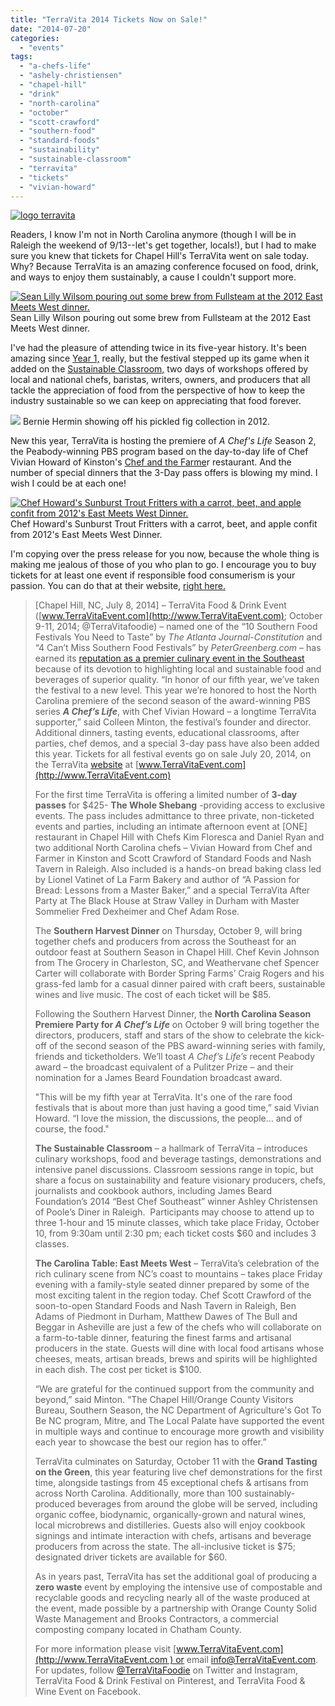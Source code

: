 ```yaml
---
title: "TerraVita 2014 Tickets Now on Sale!"
date: "2014-07-20"
categories:
  - "events"
tags:
  - "a-chefs-life"
  - "ashely-christiensen"
  - "chapel-hill"
  - "drink"
  - "north-carolina"
  - "october"
  - "scott-crawford"
  - "southern-food"
  - "standard-foods"
  - "sustainability"
  - "sustainable-classroom"
  - "terravita"
  - "tickets"
  - "vivian-howard"
---
```


[![logo terravita](http://s3.amazonaws.com/thegourmez-wpmedia/2012/09/logo-terravita.jpg)](http://www.rebeccagomezfarrell.com/2012/09/triangle-foodie-happenings-terravita-coming-soon/logo-terravita/)

Readers, I know I'm not in North Carolina anymore (though I will be in Raleigh the weekend of 9/13--let's get together, locals!), but I had to make sure you knew that tickets for Chapel Hill's TerraVita went on sale today. Why? Because TerraVita is an amazing conference focused on food, drink, and ways to enjoy them sustainably, a cause I couldn't support more.




<div class="caption">

[![Sean Lilly Wilsom pouring out some brew from Fullsteam at the 2012 East Meets West dinner.](http://s3.amazonaws.com/thegourmez-wpmedia/2012/12/TerraVita2012169.jpg)](http://www.rebeccagomezfarrell.com/2012/12/the-carolina-table-east-meets-west-dinner/terravita2012169/) Sean Lilly Wilson pouring out some brew from Fullsteam at the 2012 East Meets West dinner.</div>


I've had the pleasure of attending twice in its five-year history. It's been amazing since [Year 1,](https://www.thegourmez.com/blog/2010/10/terravita-the-first-biodynamic-and-sustainable-food-and-drink-fair-of-the-southeast/ "TerraVITA year 1 write-up") really, but the festival stepped up its game when it added on the [Sustainable Classroom,](https://www.thegourmez.com/blog-2012-12-the-sustainable-classroom-3-the-cultivation-and-culinary-possibilities-of-figs/ "Figs Sustainable Classroom write-up") two days of workshops offered by local and national chefs, baristas, writers, owners, and producers that all tackle the appreciation of food from the perspective of how to keep the industry sustainable so we can keep on appreciating that food forever.




<div class="caption">

[![](http://s3.amazonaws.com/thegourmez-wpmedia/2012/12/TerraVita2012140.jpg)](http://www.rebeccagomezfarrell.com/2012/12/the-sustainable-classroom-3-the-cultivation-and-culinary-possibilities-of-figs/) Bernie Hermin showing off his pickled fig collection in 2012.</div>


New this year, TerraVita is hosting the premiere of _A Chef's Life_ Season 2, the Peabody-winning PBS program based on the day-to-day life of Chef Vivian Howard of Kinston's [Chef and the Farme](https://www.thegourmez.com/blog/2013-04-kinston-nc-blogging-chef-and-the-farmer/ "My Chef and the Farmer review")r restaurant. And the number of special dinners that the 3-Day pass offers is blowing my mind. I wish I could be at each one!




<div class="caption">

[![Chef Howard's Sunburst Trout Fritters with a carrot, beet, and apple confit from 2012's East Meets West Dinner.](http://s3.amazonaws.com/thegourmez-wpmedia/2012/12/TerraVita2012167.jpg)](http://www.rebeccagomezfarrell.com/2012/12/the-carolina-table-east-meets-west-dinner/terravita2012167/) Chef Howard's Sunburst Trout Fritters with a carrot, beet, and apple confit from 2012's East Meets West Dinner.</div>


I'm copying over the press release for you now, because the whole thing is making me jealous of those of you who plan to go. I encourage you to buy tickets for at least one event if responsible food consumerism is your passion. You can do that at their website, [right here.](http://www.terravitaevent.com/ "TerraVita")

> \[Chapel Hill, NC, July 8, 2014\] – TerraVita Food & Drink Event ([www.TerraVitaEvent.com](http://www.TerraVitaEvent.com); October 9-11, 2014; @TerraVitafoodie) – named one of the “10 Southern Food Festivals You Need to Taste” by _The Atlanta Journal-Constitution_ and “4 Can’t Miss Southern Food Festivals” by _PeterGreenberg.com_ – has earned its [reputation as a premier culinary event in the Southeast](http://www.ajc.com/news/lifestyles/sightseeing/10-southern-festivals-you-need-to-taste/nTcg8/) because of its devotion to highlighting local and sustainable food and beverages of superior quality. “In honor of our fifth year, we’ve taken the festival to a new level. This year we’re honored to host the North Carolina premiere of the second season of the award-winning PBS series **_A Chef’s Life_**, with Chef Vivian Howard – a longtime TerraVita supporter,” said Colleen Minton, the festival’s founder and director. Additional dinners, tasting events, educational classrooms, after parties, chef demos, and a special 3-day pass have also been added this year. Tickets for all festival events go on sale July 20, 2014, on the TerraVita [website](http://www.TerraVITAevent.com) at [www.TerraVitaEvent.com](http://www.TerraVitaEvent.com)
>
> For the first time TerraVita is offering a limited number of **3-day passes** for $425- **The Whole Shebang** \-providing access to exclusive events. The pass includes admittance to three private, non-ticketed events and parties, including an intimate afternoon event at \[ONE\] restaurant in Chapel Hill with Chefs Kim Floresca and Daniel Ryan and two additional North Carolina chefs – Vivian Howard from Chef and Farmer in Kinston and Scott Crawford of Standard Foods and Nash Tavern in Raleigh. Also included is a hands-on bread baking class led by Lionel Vatinet of La Farm Bakery and author of “A Passion for Bread: Lessons from a Master Baker,” and a special TerraVita After Party at The Black House at Straw Valley in Durham with Master Sommelier Fred Dexheimer and Chef Adam Rose.
>
> The **Southern Harvest Dinner** on Thursday, October 9, will bring together chefs and producers from across the Southeast for an outdoor feast at Southern Season in Chapel Hill. Chef Kevin Johnson from The Grocery in Charleston, SC, and Weathervane chef Spencer Carter will collaborate with Border Spring Farms’ Craig Rogers and his grass-fed lamb for a casual dinner paired with craft beers, sustainable wines and live music. The cost of each ticket will be $85.
>
> Following the Southern Harvest Dinner, the **North Carolina Season Premiere Party for _A Chef’s Life_** on October 9 will bring together the directors, producers, staff and stars of the show to celebrate the kick-off of the second season of the PBS award-winning series with family, friends and ticketholders. We’ll toast _A Chef’s Life’s_ recent Peabody award – the broadcast equivalent of a Pulitzer Prize – and their nomination for a James Beard Foundation broadcast award.
>
> "This will be my fifth year at TerraVita. It's one of the rare food festivals that is about more than just having a good time,” said Vivian Howard. “I love the mission, the discussions, the people… and of course, the food."
>
> **The Sustainable Classroom** – a hallmark of TerraVita – introduces culinary workshops, food and beverage tastings, demonstrations and intensive panel discussions. Classroom sessions range in topic, but share a focus on sustainability and feature visionary producers, chefs, journalists and cookbook authors, including James Beard Foundation’s 2014 “Best Chef Southeast” winner Ashley Christensen of Poole’s Diner in Raleigh.  Participants may choose to attend up to three 1-hour and 15 minute classes, which take place Friday, October 10, from 9:30am until 2:30 pm; each ticket costs $60 and includes 3 classes.
>
> **The Carolina Table: East Meets West** – TerraVita’s celebration of the rich culinary scene from NC’s coast to mountains – takes place Friday evening with a family-style seated dinner prepared by some of the most exciting talent in the region today. Chef Scott Crawford of the soon-to-open Standard Foods and Nash Tavern in Raleigh, Ben Adams of Piedmont in Durham, Matthew Dawes of The Bull and Beggar in Asheville are just a few of the chefs who will collaborate on a farm-to-table dinner, featuring the finest farms and artisanal producers in the state. Guests will dine with local food artisans whose cheeses, meats, artisan breads, brews and spirits will be highlighted in each dish. The cost per ticket is $100.
>
> “We are grateful for the continued support from the community and beyond,” said Minton. “The Chapel Hill/Orange County Visitors Bureau, Southern Season, the NC Department of Agriculture's Got To Be NC program, Mitre, and The Local Palate have supported the event in multiple ways and continue to encourage more growth and visibility each year to showcase the best our region has to offer.”
>
> TerraVita culminates on Saturday, October 11 with the **Grand Tasting on the Green**, this year featuring live chef demonstrations for the first time, alongside tastings from 45 exceptional chefs & artisans from across North Carolina. Additionally, more than 100 sustainably-produced beverages from around the globe will be served, including organic coffee, biodynamic, organically-grown and natural wines, local microbrews and distilleries. Guests also will enjoy cookbook signings and intimate interaction with chefs, artisans and beverage producers from across the state. The all-inclusive ticket is $75; designated driver tickets are available for $60.
>
> As in years past, TerraVita has set the additional goal of producing a **zero waste** event by employing the intensive use of compostable and recyclable goods and recycling nearly all of the waste produced at the event, made possible by a partnership with Orange County Solid Waste Management and Brooks Contractors, a commercial composting company located in Chatham County.
>
> For more information please visit [www.TerraVitaEvent.com](http://www.TerraVitaEvent.com ) or email [info@TerraVitaEvent.com](mailto:info@TerraVitaEvent.com). For updates, follow [@TerraVitaFoodie](https://twitter.com/TerraVITAfoodie) on Twitter and Instagram, TerraVita Food & Drink Festival on Pinterest, and TerraVita Food & Wine Event on Facebook.
>
>
